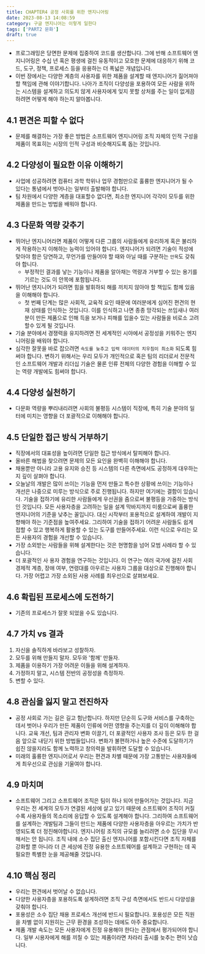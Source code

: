 ```yaml
---
title: CHAPTER4 공정 사회를 위한 엔지니어링
date: 2023-08-13 14:08:59
category: 구글 엔지니어는 이렇게 일한다
tags: ['PART2 문화']
draft: true
---
```


- 프로그래밍은 당면한 문제에 집중하여 코드를 생산합니다. 그에 반해 소프트웨어 엔지니어링은 수십 년 혹은 평생에 걸친 유동적이고 모호한 문제에 대응하기 위해 코드, 도구, 정책, 프로세스 등을 응용하는 더 폭넓은 개념입니다.
- 이번 장에서는 다양한 계층의 사용자를 위한 제품을 설계할 때 엔지니어가 짊어져야 할 책임에 관해 이야기합니다. 나아가 조직이 다양성을 포용하여 모든 사람을 위하는 시스템을 설계하고 의도치 않게 사용자에게 잊지 못할 상처를 주는 일이 없게끔하려면 어떻게 해야 하는지 알아봅니다.

## 4.1 편견은 피할 수 없다

- 문제를 해결하는 가장 좋은 방법은 소프트웨어 엔지니어링 조직 자체의 인적 구성을 제품이 목표히는 시장의 인적 구성과 비슷해지도록 돕는 것입니다.

## 4.2 다양성이 필요한 이유 이해하기

- 사업에 성공하려면 컴퓨터 과학 학위나 업무 경험만으로 훌륭한 엔지니어가 될 수 있다는 통념에서 벗어나는 일부터 출발해야 합니다.
- 팀 차원에서 다양한 계층을 대표할수 없다면, 최소한 엔지니어 각각이 모두를 위한 제품을 만드는 방법을 배워야 합니다.

## 4.3 다문화 역량 갖추기

- 뛰어난 엔지니어라면 제품이 어떻게 다른 그룹의 사람들에게 유리하게 혹은 불리하게 작용하는지 이해하는 능력이 있어야 합니다. 엔지니어가 되려면 기술이 적성에 맞아야 함은 당연하고, 무언가를 만들어야 할 때와 아닐 때를 구분하는 `안목`도 갖춰야 합니다.
  - 부정적인 결과를 낳는 기능이나 제품을 알아채는 역량과 거부할 수 있는 용기를 기르는 것도 이 안목에 포함됩니다.
- 뛰어난 엔지니어가 되려면 힘을 발휘하되 해를 끼치지 않아야 할 책임도 함께 있음을 이해해야 합니다.
  - 첫 번째 단계는 많은 사회적, 교육적 요인 때문에 여러분에게 심어진 편견의 현재 상태를 인식하는 것입니다. 이를 인식하고 나면 종종 망각되는 쓰임새나 여러분이 만든 제품으로 인해 득을 보거나 피해를 입을수 있는 사람들을 비로소 고려할수 있게 될 것입니다.
- 기술 분야에서 경쟁력을 유지하려면 전 세계적인 시야에서 공정성을 키워주는 엔지니어링을 배워야 합니다.
- 심각한 잘못을 바로 잡으려면 `속도를 늦추고 입력 데이터의 치우침이 최소화` 되도록 힘써야 합니다. 변하기 위해서는 우리 모두가 개인적으로 혹은 팀의 리더로서 전문적인 소프트웨어 개발과 리더십 기술은 물론 인류 전체의 다양한 경험을 이해할 수 있는 역량 개발에도 힘써야 합니다.

## 4.4 다양성 실천하기

- 다문화 역량을 뿌리내리려면 사회의 불평등 시스템이 직장에, 특히 기술 분야의 일터에 미치는 영향을 더 포괄적으로 이해해야 합니다.

## 4.5 단일한 접근 방식 거부하기

- 직장에서의 대표성을 높이려면 단일한 접근 방식에서 탈피해야 합니다.
- 올바른 해법을 찾으려면 문제의 모든 요인을 완벽히 이해해야 합니다.
- 채용뿐만 아니라 고용 유지와 승진 등 시스템의 다른 측면에서도 공정하게 대우하는지 깊이 살펴야 합니다.
- 오늘날의 개발은 많이 쓰이는 기능을 먼저 만들고 특수한 상황에 쓰이는 기능이나 개선은 나중으로 미루는 방식으로 주로 진행됩니다. 하지만 여기에는 결함이 있습니다. 기술을 접하기에 유리한 사람들에게 우선권을 줌으로써 불평등을 가중하는 방식인 것입니다. 모든 사용자층을 고려하는 일을 설계 막바지까지 미룸으로써 홀륭한 엔지니어의 기준을 낮추는 꼴입니다. 대신 시작부터 포용적으로 설계하여 개발이 지향해야 하는 기준점을 높여주세요. 그리하여 기술을 접하기 어려운 사람들도 쉽게 접할 수 있고 행복하게 활용할 수 있는 도구를 만들어주세요. 이런 식으로 우리는 모든 사용자의 경험을 개선할 수 있습니다.
- 가장 소외받는 사람들을 위해 설계한다는 것은 현명함을 넘어 모범 사례라 할 수 있습니다.
- 더 포괄적인 사 용자 경험을 연구하는 것입니다. 이 연구는 여러 국가에 걸친 사회 경제적 계층, 장애 여부, 연령대를 아우르는 사용자 그룹을 대상으로 진행해야 합니다. 가장 어렵고 가장 소외된 사용 사례를 최우선으로 살펴보세요.

## 4.6 확립된 프로세스에 도전하기

- 기존의 프로세스가 잘못 되었을 수도 있습니다.

## 4.7 가치 vs 결과

1. 자신을 솔직하게 바라보고 성찰하자.
2. 모두를 위해 만들지 말자. 모두와 '함께' 만들자.
3. 제품을 이용하기 가장 어려운 이들을 위해 설계하자.
4. 가정하지 말고, 시스템 전반의 공정성을 측정하자.
5. 변할 수 있다.

## 4.8 관심을 잃지 말고 전진하자

- 공정 사회로 가는 길은 길고 험난합니다. 하지만 단순히 도구와 서비스를 구축하는 데서 벗어나 우리가 만든 제품이 인류에 어떤 영향을 주는지를 더 깊이 이해해야 합니다. 교육 개선, 팀과 관리자 변화 이끌기, 더 포괄적인 사용자 조사 등은 모두 한 걸음 앞으로 내딛기 위한 방법들입니다. 변화가 불편하거나 높은 수준에 도달하기가 쉽진 않을지라도 함께 노력하고 창의력을 발휘하면 도달할 수 있습니다.
- 미래의 훌륭한 엔지니어로서 우리는 편견과 차별 때문에 가장 고통받는 사용자들에게 최우선으로 관심을 기울여야 합니다.

## 4.9 마치며

- 소프트웨어 그리고 소프트웨어 조직은 팀이 하나 되어 만들어가는 것입니다. 지금 우리는 전 세계의 모두가 연결된 세상에 살고 있기 때문에 소프트웨어 조직이 커질수록 사용자들의 목소리에 응답할 수 있도록 설계해야 합니다. 그리하여 소프트웨어를 설계하는 개발팀과 그들이 만드는 제품에 다양한 사용자층을 아우르는 가치가 반영되도록 더 정진해야합니다. 엔지니어링 조직의 규모를 늘리려면 소수 집단을 무시해서는 안 됩니다. 조직 내에 소수 집단 출신 엔지니어를 포함시킨다면 조직 자체를 강화할 뿐 아니라 더 큰 세상에 진정 유용한 소프트웨어를 설계하고 구현하는 데 꼭 필요한 특별한 눈을 제공해줄 것입니다.

## 4.10 핵심 정리

- 우리는 편견에서 벗어날 수 없습니다.
- 다양한 사용자층을 포용하도록 설계하려면 조직 구성 측면에서도 반드시 다양성을 갖춰야 합니다.
- 포용성은 소수 집단 채용 프로세스 개선에 반드시 필요합니다. 포용성은 모든 직원을 차별 없이 지원히는 근무 환경을 조성하는 데에도 아주 중요합니다.
- 제품 개발 속도는 모든 사용자에게 진정 유용해야 한다는 관점에서 평가되어야 합니다. 일부 시용자에게 해를 끼칠 수 있는 제품이라면 차라리 출시를 늦추는 편이 낫습니다.
